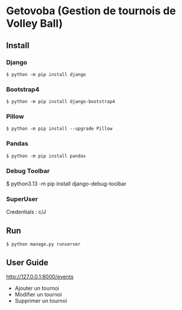 # Getovoba (Gestion de tournois de Volley Ball)

## Install

### Django

    $ python -m pip install django

### Bootstrap4

    $ python -m pip install django-bootstrap4

### Pillow

    $ python -m pip install --upgrade Pillow

### Pandas

    $ python -m pip install pandas

### Debug Toolbar

$ python3.13 -m pip install django-debug-toolbar


### SuperUser

Credentials : c/J

## Run

    $ python manage.py runserver

## User Guide

http://127.0.0.1:8000/events

- Ajouter un tournoi
- Modifier un tournoi
- Supprimer un tournoi
